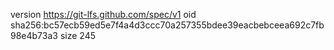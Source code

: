 version https://git-lfs.github.com/spec/v1
oid sha256:bc57ecb59ed5e7f4a4d3ccc70a257355bdee39eacbebceea692c7fb98e4b73a3
size 245
